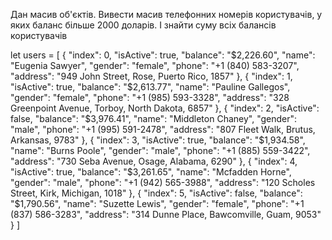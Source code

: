 
Дан масив об'єктів. 
Вивести масив телефонних номерів користувачів, у яких баланс більше 2000 доларів. 
І знайти суму всіх балансів користувачів


let users = [
{
"index": 0,
"isActive": true,
"balance": "$2,226.60",
"name": "Eugenia Sawyer",
"gender": "female",
"phone": "+1 (840) 583-3207",
"address": "949 John Street, Rose, Puerto Rico, 1857"
},
{
"index": 1,
"isActive": true,
"balance": "$2,613.77",
"name": "Pauline Gallegos",
"gender": "female",
"phone": "+1 (985) 593-3328",
"address": "328 Greenpoint Avenue, Torboy, North Dakota, 6857"
},
{
"index": 2,
"isActive": false,
"balance": "$3,976.41",
"name": "Middleton Chaney",
"gender": "male",
"phone": "+1 (995) 591-2478",
"address": "807 Fleet Walk, Brutus, Arkansas, 9783"
},
{
"index": 3,
"isActive": true,
"balance": "$1,934.58",
"name": "Burns Poole",
"gender": "male",
"phone": "+1 (885) 559-3422",
"address": "730 Seba Avenue, Osage, Alabama, 6290"
},
{
"index": 4,
"isActive": true,
"balance": "$3,261.65",
"name": "Mcfadden Horne",
"gender": "male",
"phone": "+1 (942) 565-3988",
"address": "120 Scholes Street, Kirk, Michigan, 1018"
},
{
"index": 5,
"isActive": false,
"balance": "$1,790.56",
"name": "Suzette Lewis",
"gender": "female",
"phone": "+1 (837) 586-3283",
"address": "314 Dunne Place, Bawcomville, Guam, 9053"
}
]

